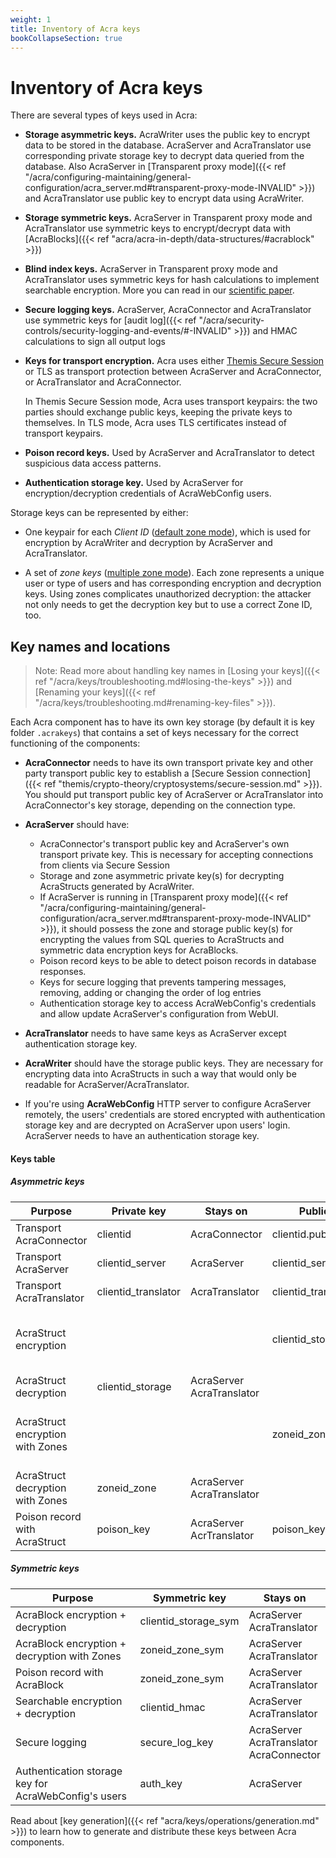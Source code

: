 ```yaml
---
weight: 1
title: Inventory of Acra keys
bookCollapseSection: true
---
```


# Inventory of Acra keys

There are several types of keys used in Acra:

  - **Storage asymmetric keys.**
    AcraWriter uses the public key to encrypt data to be stored in the database.
    AcraServer and AcraTranslator use corresponding private storage key
    to decrypt data queried from the database. Also AcraServer in 
    [Transparent proxy mode]({{< ref "/acra/configuring-maintaining/general-configuration/acra_server.md#transparent-proxy-mode-INVALID" >}}) and 
    AcraTranslator use public key to encrypt data using AcraWriter.
  - **Storage symmetric keys.**
    AcraServer in Transparent proxy mode and AcraTranslator use symmetric keys to encrypt/decrypt data with [AcraBlocks]({{< ref "acra/acra-in-depth/data-structures/#acrablock" >}})

  - **Blind index keys.**
    AcraServer in Transparent proxy mode and AcraTranslator uses symmetric keys for hash calculations to implement searchable encryption. More you can read in our [scientific paper](https://eprint.iacr.org/2019/806.pdf).

  - **Secure logging keys.**
    AcraServer, AcraConnector and AcraTranslator use symmetric keys for [audit log]({{< ref "/acra/security-controls/security-logging-and-events/#-INVALID" >}}) and HMAC calculations to sign all output logs

  - **Keys for transport encryption.**
    Acra uses either [Themis Secure Session](/themis/crypto-theory/cryptosystems/secure-session/) or TLS
    as transport protection between AcraServer and AcraConnector, or AcraTranslator and AcraConnector.

    In Themis Secure Session mode, Acra uses transport keypairs:
    the two parties should exchange public keys, keeping the private keys to themselves.
    In TLS mode, Acra uses TLS certificates instead of transport keypairs.

  - **Poison record keys.** Used by AcraServer and AcraTranslator to detect suspicious data access patterns.

  - **Authentication storage key.** Used by AcraServer for encryption/decryption credentials of AcraWebConfig users.

Storage keys can be represented by either:

  - One keypair for each *Client ID* ([default zone mode](https://docs.cossacklabs.com/pages/documentation-acra/#zones)),
    which is used for encryption by AcraWriter and decryption by AcraServer and AcraTranslator.

  - A set of *zone keys* ([multiple zone mode](https://docs.cossacklabs.com/pages/documentation-acra/#zones)).
    Each zone represents a unique user or type of users and has corresponding encryption and decryption keys.
    Using zones complicates unauthorized decryption:
    the attacker not only needs to get the decryption key but to use a correct Zone ID, too.

## Key names and locations

> Note: Read more about handling key names in [Losing your keys]({{< ref "/acra/keys/troubleshooting.md#losing-the-keys" >}}) and [Renaming your keys]({{< ref "/acra/keys/troubleshooting.md#renaming-key-files" >}}).

Each Acra component has to have its own key storage (by default it is key folder `.acrakeys`) that contains a set of keys necessary for the correct functioning of the components:

- **AcraConnector** needs to have its own transport private key and other party transport public key to establish a [Secure Session connection]({{< ref "themis/crypto-theory/cryptosystems/secure-session.md" >}}). You should put transport public key of AcraServer or AcraTranslator into AcraConnector's key storage, depending on the connection type.

- **AcraServer** should have:
    - AcraConnector's transport public key and AcraServer's own transport private key. This is necessary for accepting connections from clients via Secure Session
    - Storage and zone asymmetric private key(s) for decrypting AcraStructs generated by AcraWriter.
    - If AcraServer is running in [Transparent proxy mode]({{< ref "/acra/configuring-maintaining/general-configuration/acra_server.md#transparent-proxy-mode-INVALID" >}}), it should possess the zone and storage public key(s) for encrypting the values from SQL queries to AcraStructs and symmetric data encryption keys for AcraBlocks.
    - Poison record keys to be able to detect poison records in database responses.
    - Keys for secure logging that prevents tampering messages, removing, adding or changing the order of log entries
    - Authentication storage key to access AcraWebConfig's credentials and allow update AcraServer's configuration from WebUI.

- **AcraTranslator** needs to have same keys as AcraServer except authentication storage key.

- **AcraWriter** should have the storage public keys. They are necessary for encrypting data into AcraStructs in such a way that would only be readable for AcraServer/AcraTranslator.

- If you're using **AcraWebConfig** HTTP server to configure AcraServer remotely, the users' credentials are stored encrypted with authentication storage key and are decrypted on AcraServer upon users' login. AcraServer needs to have an authentication storage key.

#### Keys table

##### Asymmetric keys
| Purpose  | Private key  | Stays on  | Public key | Put to
| --- | --- | --- | --- | ---
| Transport AcraConnector | clientid | AcraConnector | clientid.pub | AcraServer<br/>AcraTranslator
| Transport AcraServer | clientid_server| AcraServer | clientid_server.pub | AcraConnector
| Transport AcraTranslator | clientid_translator| AcraTranslator | clientid_translator.pub | AcraConnector
| AcraStruct encryption |  |  | clientid_storage.pub | AcraWriter<br/>AcraTranslator<br/>AcraServer (Transparent proxy mode)
| AcraStruct decryption | clientid_storage | AcraServer<br/>AcraTranslator |  |  |
| AcraStruct encryption with Zones |  |  | zoneid_zone.pub | AcraWriter<br/>AcraTranslator<br/>AcraServer (Transparent proxy mode)
| AcraStruct decryption with Zones | zoneid_zone | AcraServer<br/>AcraTranslator | |
| Poison record with AcraStruct | poison_key | AcraServer<br/>AcrTranslator | poison_key.pub | AcraServer<br/>AcrTranslator

##### Symmetric keys
| Purpose  | Symmetric key  | Stays on
| --- | --- | --- 
| AcraBlock encryption + decryption | clientid_storage_sym | AcraServer<br/>AcraTranslator
| AcraBlock encryption + decryption with Zones |zoneid_zone_sym | AcraServer<br/>AcraTranslator
| Poison record with AcraBlock |  zoneid_zone_sym| AcraServer<br/>AcraTranslator
| Searchable encryption + decryption |  clientid_hmac | AcraServer<br/>AcraTranslator
| Secure logging |  secure_log_key | AcraServer<br/>AcraTranslator<br/>AcraConnector
| Authentication storage key for AcraWebConfig's users | auth_key| AcraServer

<!-- TODO: describe Acra EE keys? -->

Read about [key generation]({{< ref "acra/keys/operations/generation.md" >}})
to learn how to generate and distribute these keys between Acra components.
